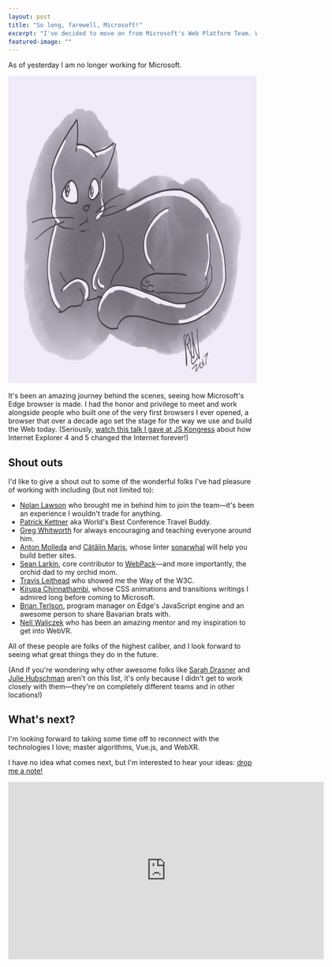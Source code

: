 ```yaml
---
layout: post
title: "So long, farewell, Microsoft!"
excerpt: "I've decided to move on from Microsoft's Web Platform Team. What comes next? Let's find out! But first, some shout outs!"
featured-image: ""
---
```

As of yesterday I am no longer working for Microsoft. 

<img src="/img/2017/p_tuna.jpg" srcset="/img/2017/p_tuna2x.jpg 2x" width="831" height="623" alt="An illustration of Tuna the cat curled up cutely.">

It's been an amazing journey behind the scenes, seeing how Microsoft's Edge browser is made. I had the honor and privilege to meet and work alongside people who built one of the very first browsers I ever opened, a browser that over a decade ago set the stage for the way we use and build the Web today. (Seriously, <a href="https://youtu.be/vMEzMVk8yAU">watch this talk I gave at JS Kongress</a> about how Internet Explorer 4 and 5 changed the Internet forever!)

## Shout outs
I'd like to give a shout out to some of the wonderful folks I've had pleasure of working with including (but not limited to):
* <a href="https://nolanlawson.com/">Nolan Lawson</a> who brought me in behind him to join the team—it's been an experience I wouldn't trade for anything.
* <a href="https://twitter.com/patrickkettner?lang=en">Patrick Kettner</a> aka World's Best Conference Travel Buddy.
* <a href="https://twitter.com/gregwhitworth">Greg Whitworth</a> for always encouraging and teaching everyone around him.
* <a href="https://twitter.com/molant">Anton Molleda</a> and <a href="https://twitter.com/alrra">Cătălin Mariș</a>, whose linter <a href="https://sonarwhal.com/">sonarwhal</a> will help you build better sites.
* <a href="https://github.com/TheLarkInn">Sean Larkin</a>, core contributor to <a href="https://webpack.js.org/">WebPack</a>&mdash;and more importantly, the orchid dad to my orchid mom.
* <a href="https://twitter.com/TravisLeithead">Travis Leithead</a> who showed me the Way of the W3C.
* <a href="https://www.kirupa.com/">Kirupa Chinnathambi</a>, whose CSS animations and transitions writings I admired long before coming to Microsoft.
* <a href="https://twitter.com/bterlson">Brian Terlson</a>, program manager on Edge's JavaScript engine and an awesome person to share Bavarian brats with.
* <a href="https://twitter.com/NellWaliczek">Nell Waliczek</a> who has been an amazing mentor and my inspiration to get into WebVR.

All of these people are folks of the highest caliber, and I look forward to seeing what great things they do in the future.

(And if you're wondering why other awesome folks like <a href="https://twitter.com/sarah_edo">Sarah Drasner</a> and <a href="https://twitter.com/juliehubs">Julie Hubschman</a> aren't on this list, it's only because I didn't get to work closely with them&mdash;they're on completely different teams and in other locations!)

## What's next?
I'm looking forward to taking some time off to reconnect with the technologies I love; master algorithms, Vue.js, and WebXR.  

I have no idea what comes next, but I'm interested to hear your ideas: <a href="https://docs.google.com/forms/d/e/1FAIpQLSek7XSkSnpqOBC0RP7kYJ7AjDu0_HypZ2qAIsPKJWDox3akmw/viewform?usp=sf_link">drop me a note!</a>

<p><iframe src="https://player.vimeo.com/video/31680681" width="640" height="360" frameborder="0" webkitallowfullscreen mozallowfullscreen allowfullscreen></iframe></p>